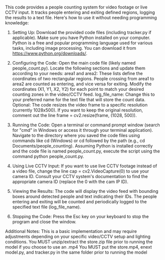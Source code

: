 This code provides a people counting system for video footage or live CCTV input. It tracks people entering and exiting defined regions, logging the results to a text file.  Here's how to use it without needing programming knowledge:

1. Setting Up: Download the provided code files (including tracker.py if applicable).
Make sure you have Python installed on your computer. Python is a free and popular programming language used for various tasks, including image processing. You can download it from https://www.python.org/downloads/.

2. Configuring the Code: Open the main code file (likely named people_count.py).
Locate the following sections and update them according to your needs:
area1 and area2: These lists define the coordinates of two rectangular regions. People crossing from area1 to area2 are counted as entering, and vice versa for exiting. Modify the coordinates (X1, Y1, X2, Y2) for each point to match your desired counting zones in the video/CCTV feed.
log_file_name: Change this to your preferred name for the text file that will store the count data.
Optional: The code resizes the video frame to a specific resolution (currently 1028x500). If you want to keep the original resolution, comment out the line frame = cv2.resize(frame, (1028, 500)).

3. Running the Code: Open a terminal or command prompt window (search for "cmd" in Windows or access it through your terminal application).
Navigate to the directory where you saved the code files using commands like cd (Windows) or cd followed by the path (e.g., cd Documents/people_counting).
Assuming Python is installed correctly and the code file is named people_count.py, execute the script using the command python people_count.py.


4. Using Live CCTV Input: If you want to use live CCTV footage instead of a video file, change the line cap = cv2.VideoCapture(0) to use your camera ID. Consult your CCTV system's documentation to find the appropriate camera ID (replace the 0 with the cam IP ID).

5. Viewing the Results: The code will display the video feed with bounding boxes around detected people and text indicating their IDs.
The people entering and exiting will be counted and periodically logged to the specified text file (log_file_name).

6. Stopping the Code: Press the Esc key on your keyboard to stop the program and close the window.

Additional Notes:
This is a basic implementation and may require adjustments depending on your specific video/CCTV setup and lighting conditions.
You MUST unzip/extract the store.zip file prior to running the model if you choose to use an .mp4
You MUST put the store.mp4, enext model.py, and tracker.py in the same folder prior to running the model
